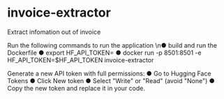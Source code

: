 # invoice-extractor

Extract infomation out of invoice

Run the following commands to run the application
\n● build and run the Dockerfile
● export HF_API_TOKEN=<put your hugging face token>
● docker run -p 8501:8501 -e HF_API_TOKEN=$HF_API_TOKEN invoice-extractor

Generate a new API token with full permissions:
● Go to Hugging Face Tokens
● Click New token
● Select "Write" or "Read" (avoid "None")
● Copy the new token and replace it in your code.
